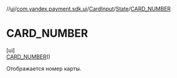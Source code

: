 //[ui](../../../../../index.md)/[com.yandex.payment.sdk.ui](../../../index.md)/[CardInput](../../index.md)/[State](../index.md)/[CARD_NUMBER](index.md)

# CARD_NUMBER

[ui]\
[CARD_NUMBER](index.md)()

Отображается номер карты.
